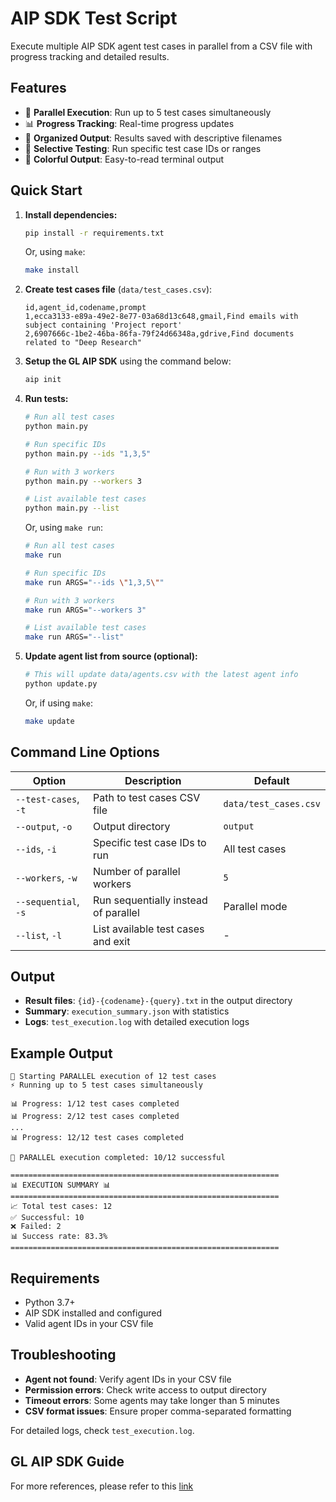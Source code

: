 # AIP SDK Test Script

Execute multiple AIP SDK agent test cases in parallel from a CSV file with progress tracking and detailed results.

## Features

- 🚀 **Parallel Execution**: Run up to 5 test cases simultaneously
- 📊 **Progress Tracking**: Real-time progress updates
- 📁 **Organized Output**: Results saved with descriptive filenames
- 🎯 **Selective Testing**: Run specific test case IDs or ranges
- 🎨 **Colorful Output**: Easy-to-read terminal output

## Quick Start

1. **Install dependencies:**
   ```bash
   pip install -r requirements.txt
   ```
   Or, using `make`:
   ```bash
   make install
   ```

2. **Create test cases file** (`data/test_cases.csv`):
   ```csv
   id,agent_id,codename,prompt
   1,ecca3133-e89a-49e2-8e77-03a68d13c648,gmail,Find emails with subject containing 'Project report'
   2,6907666c-1be2-46ba-86fa-79f24d66348a,gdrive,Find documents related to "Deep Research"
   ```

3. **Setup the GL AIP SDK** using the command below:
   ```bash
   aip init
   ```

4. **Run tests:**
   ```bash
   # Run all test cases
   python main.py

   # Run specific IDs
   python main.py --ids "1,3,5"

   # Run with 3 workers
   python main.py --workers 3

   # List available test cases
   python main.py --list
   ```
   Or, using `make run`:
   ```bash
   # Run all test cases
   make run

   # Run specific IDs
   make run ARGS="--ids \"1,3,5\""

   # Run with 3 workers
   make run ARGS="--workers 3"

   # List available test cases
   make run ARGS="--list"
   ```

5. **Update agent list from source (optional):**
   ```bash
   # This will update data/agents.csv with the latest agent info
   python update.py
   ```

   Or, if using `make`:
   ```bash
   make update
   ```

## Command Line Options

| Option | Description | Default |
|--------|-------------|---------|
| `--test-cases`, `-t` | Path to test cases CSV file | `data/test_cases.csv` |
| `--output`, `-o` | Output directory | `output` |
| `--ids`, `-i` | Specific test case IDs to run | All test cases |
| `--workers`, `-w` | Number of parallel workers | `5` |
| `--sequential`, `-s` | Run sequentially instead of parallel | Parallel mode |
| `--list`, `-l` | List available test cases and exit | - |

## Output

- **Result files**: `{id}-{codename}-{query}.txt` in the output directory
- **Summary**: `execution_summary.json` with statistics
- **Logs**: `test_execution.log` with detailed execution logs

## Example Output

```
🚀 Starting PARALLEL execution of 12 test cases
⚡ Running up to 5 test cases simultaneously

📊 Progress: 1/12 test cases completed
📊 Progress: 2/12 test cases completed
...
📊 Progress: 12/12 test cases completed

🎉 PARALLEL execution completed: 10/12 successful

============================================================
📊 EXECUTION SUMMARY 📊
============================================================
📈 Total test cases: 12
✅ Successful: 10
❌ Failed: 2
📊 Success rate: 83.3%
============================================================
```

## Requirements

- Python 3.7+
- AIP SDK installed and configured
- Valid agent IDs in your CSV file

## Troubleshooting

- **Agent not found**: Verify agent IDs in your CSV file
- **Permission errors**: Check write access to output directory
- **Timeout errors**: Some agents may take longer than 5 minutes
- **CSV format issues**: Ensure proper comma-separated formatting

For detailed logs, check `test_execution.log`.

## GL AIP SDK Guide
For more references, please refer to this [link](https://gdplabs.gitbook.io/ai-agents-platform/gl-aip-sdk/get-started/quick-start)
